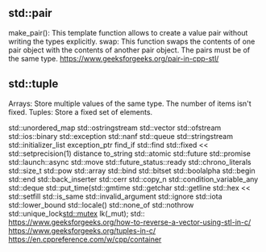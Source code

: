 ## std::pair
make_pair(): This template function allows to create a value pair without writing the types explicitly. 
swap: This function swaps the contents of one pair object with the contents of another pair object. The pairs must be of the same type. 
https://www.geeksforgeeks.org/pair-in-cpp-stl/

## std::tuple
Arrays: Store multiple values of the same type. The number of items isn't fixed. 
Tuples: Store a fixed set of elements.

std::unordered_map
std::ostringstream
std::vector
std::ofstream
std::ios::binary
std::exception
std::nanf
std::queue
std::stringstream
std::initializer_list
exception_ptr
find_if
std::find
std::fixed << std::setprecision(1)
distance
to_string
std::atomic
std::future
std::promise
std::launch::async
std::move
std::future_status::ready
std::chrono_literals
std::size_t
std::pow
std::array
std::bind
std::bitset
std::boolalpha
std::begin
std::end
std::back_inserter
std::cerr
std::copy_n
std::condition_variable_any
std::deque
std::put_time(std::gmtime
std::getchar
std::getline
std::hex << std::setfill
std::is_same
std::invalid_argument
std::ignore
std::iota
std::lower_bound
std::locale()
std::none_of
std::nothrow
std::unique_lock<std::mutex> lk(_mut);
std:: 
https://www.geeksforgeeks.org/how-to-reverse-a-vector-using-stl-in-c/
https://www.geeksforgeeks.org/tuples-in-c/
https://en.cppreference.com/w/cpp/container
